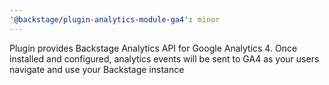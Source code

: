 ```yaml
---
'@backstage/plugin-analytics-module-ga4': minor
---
```


Plugin provides Backstage Analytics API for Google Analytics 4. Once installed and configured, analytics events will be sent to GA4 as your users navigate and use your Backstage instance
